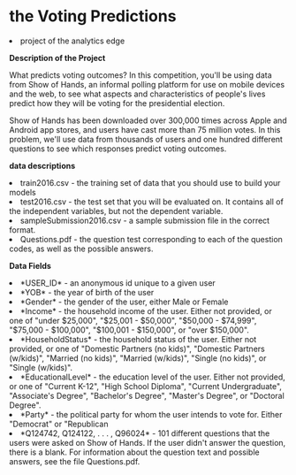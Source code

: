 # the Voting Predictions

<li>project of the analytics edge

**Description of the Project**

What predicts voting outcomes? In this competition, you'll be using data from Show of Hands, an informal polling platform for use on mobile devices and the web, to see what aspects and characteristics of people's lives predict how they will be voting for the presidential election.

Show of Hands has been downloaded over 300,000 times across Apple and Android app stores, and users have cast more than 75 million votes. In this problem, we'll use data from thousands of users and one hundred different questions to see which responses predict voting outcomes.
 

**data descriptions**

<li>train2016.csv - the training set of data that you should use to build your models
<li>test2016.csv - the test set that you will be evaluated on. It contains all of the independent variables, but not the dependent variable.
<li>sampleSubmission2016.csv - a sample submission file in the correct format.
<li>Questions.pdf - the question test corresponding to each of the question codes, as well as the possible answers.

**Data Fields**
<li>*USER_ID* - an anonymous id unique to a given user
<li>*YOB* - the year of birth of the user
<li>*Gender* - the gender of the user, either Male or Female
<li>*Income* - the household income of the user. Either not provided, or one of "under $25,000", "$25,001 - $50,000", "$50,000 - $74,999", "$75,000 - $100,000", "$100,001 - $150,000", or "over $150,000".
<li>*HouseholdStatus* - the household status of the user. Either not provided, or one of "Domestic Partners (no kids)", "Domestic Partners (w/kids)", "Married (no kids)", "Married (w/kids)", "Single (no kids)", or "Single (w/kids)".
<li>*EducationalLevel* - the education level of the user. Either not provided, or one of "Current K-12", "High School Diploma", "Current Undergraduate", "Associate's Degree", "Bachelor's Degree", "Master's Degree", or "Doctoral Degree".
<li>*Party* - the political party for whom the user intends to vote for. Either "Democrat" or "Republican
<li>*Q124742, Q124122, . . . , Q96024* - 101 different questions that the users were asked on Show of Hands. If the user didn't answer the question, there is a blank. For information about the question text and possible answers, see the file Questions.pdf.
